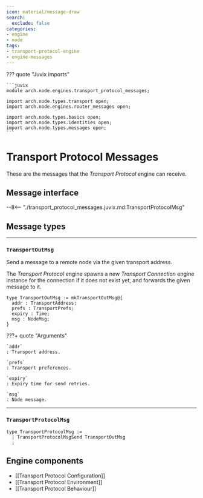 ```yaml
---
icon: material/message-draw
search:
  exclude: false
categories:
- engine
- node
tags:
- transport-protocol-engine
- engine-messages
---
```


??? quote "Juvix imports"

    ```juvix
    module arch.node.engines.transport_protocol_messages;

    import arch.node.types.transport open;
    import arch.node.engines.router_messages open;

    import arch.node.types.basics open;
    import arch.node.types.identities open;
    import arch.node.types.messages open;
    ```

# Transport Protocol Messages

These are the messages that the *Transport Protocol* engine can receive.

## Message interface

--8<-- "./transport_protocol_messages.juvix.md:TransportProtocolMsg"

## Message types

---

### `TransportOutMsg`

Send a message to a remote node via the given transport address.

The *Transport Protocol* engine spawns a new *Transport Connection* engine
instance for the connection if it does not exist yet,
and forwards the given message to it.

<!-- --8<-- [start:TransportOutMsg] -->
```juvix
type TransportOutMsg := mkTransportOutMsg@{
  addr : TransportAddress;
  prefs : TransportPrefs;
  expiry : Time;
  msg : NodeMsg;
}
```
<!-- --8<-- [end:TransportOutMsg] -->

???+ quote "Arguments"

    `addr`
    : Transport address.

    `prefs`
    : Transport preferences.

    `expiry`
    : Expiry time for send retries.

    `msg`
    : Node message.

---

### `TransportProtocolMsg`

<!-- --8<-- [start:TransportProtocolMsg] -->
```juvix
type TransportProtocolMsg :=
  | TransportProtocolMsgSend TransportOutMsg
  ;
```
<!-- --8<-- [end:TransportProtocolMsg] -->

## Engine components

- [[Transport Protocol Configuration]]
- [[Transport Protocol Environment]]
- [[Transport Protocol Behaviour]]
